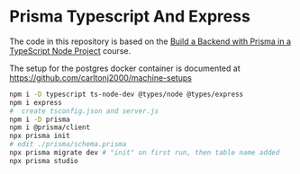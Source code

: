 # Prisma Typescript And Express

The code in this repository is based on the
[Build a Backend with Prisma in a TypeScript Node Project](https://egghead.io/courses/build-a-backend-with-prisma-in-a-typescript-node-project-ca6628d3)
course.

The setup for the postgres docker container is documented at
https://github.com/carltonj2000/machine-setups

```bash
npm i -D typescript ts-node-dev @types/node @types/express
npm i express
#  create tsconfig.json and server.js
npm i -D prisma
npm i @prisma/client
npx prisma init
# edit ./prisma/schema.prisma
npx prisma migrate dev # "init" on first run, then table name added
npx prisma studio
```
